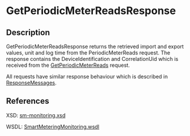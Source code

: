 # GetPeriodicMeterReadsResponse

## Description

GetPeriodicMeterReadsResponse returns the retrieved import and export values, unit and log time from the PeriodicMeterReads request. The response contains the DeviceIdentification and CorrelationUid which is received from the [GetPeriodicMeterReads](getperiodicmeterreads.md) request.

All requests have similar response behaviour which is described in [ResponseMessages](../../responsemessages.md).

## References

XSD: [sm-monitoring.xsd](https://github.com/OSGP/open-smart-grid-platform/blob/development/osgp/shared/osgp-ws-smartmetering/src/main/resources/schemas/sm-monitoring/sm-monitoring.xsd)

WSDL: [SmartMeteringMonitoring.wsdl](https://github.com/OSGP/open-smart-grid-platform/blob/development/osgp/shared/osgp-ws-smartmetering/src/main/resources/SmartMeteringMonitoring.wsdl)


